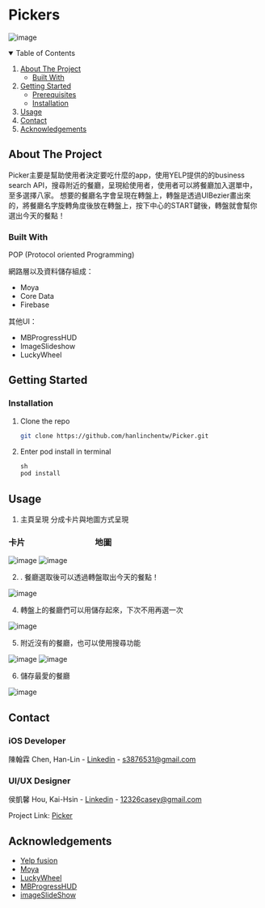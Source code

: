 # Pickers

![image](https://github.com/hanlinchentw/Pickers/blob/main/picker%20demo%20gif%26image/Demo2.gif) 

<!-- TABLE OF CONTENTS -->
<details open="open">
  <summary>Table of Contents</summary>
  <ol>
    <li>
      <a href="#about-the-project">About The Project</a>
      <ul>
        <li><a href="#built-with">Built With</a></li>
      </ul>
    </li>
    <li>
      <a href="#getting-started">Getting Started</a>
      <ul>
        <li><a href="#prerequisites">Prerequisites</a></li>
        <li><a href="#installation">Installation</a></li>
      </ul>
    </li>
    <li><a href="#usage">Usage</a></li>
    <li><a href="#contact">Contact</a></li>
    <li><a href="#acknowledgements">Acknowledgements</a></li>
  </ol>
</details>

<!-- ABOUT THE PROJECT -->
## About The Project
  Picker主要是幫助使用者決定要吃什麼的app，使用YELP提供的的business search API，搜尋附近的餐廳，呈現給使用者，使用者可以將餐廳加入選單中，至多選擇八家。 想要的餐廳名字會呈現在轉盤上，轉盤是透過UIBezier畫出來的，將餐廳名字旋轉角度後放在轉盤上，按下中心的START鍵後，轉盤就會幫你選出今天的餐點！


### Built With

POP (Protocol oriented Programming)

網路層以及資料儲存組成：
* Moya
* Core Data
* Firebase

其他UI：
* MBProgressHUD
* ImageSlideshow
* LuckyWheel


<!-- GETTING STARTED -->
## Getting Started

### Installation

1. Clone the repo
   ```sh
   git clone https://github.com/hanlinchentw/Picker.git
   ```
2. Enter pod install in terminal
   ```Swift
   sh
   pod install
   ```
   
<!-- Usage -->
## Usage
1. 主頁呈現 分成卡片與地圖方式呈現
### 卡片 &emsp;&emsp;&emsp;&emsp;&emsp;&emsp;&emsp;&emsp;&nbsp;地圖
![image](https://github.com/hanlinchentw/Pickers/blob/main/picker%20demo%20gif%26image/LIST.gif) 
![image](https://github.com/hanlinchentw/Pickers/blob/main/picker%20demo%20gif%26image/Map.gif) 

2. . 餐廳選取後可以透過轉盤取出今天的餐點！

![image](https://github.com/hanlinchentw/Pickers/tree/main/picker%20demo%20gif%26image) 

4. 轉盤上的餐廳們可以用儲存起來，下次不用再選一次

![image](https://github.com/hanlinchentw/Picker/blob/master/list.png)

5. 附近沒有的餐廳，也可以使用搜尋功能

![image](https://github.com/hanlinchentw/Picker/blob/master/search.png)
![image](https://github.com/hanlinchentw/Picker/blob/master/search_result.png)

6. 儲存最愛的餐廳

![image](https://github.com/hanlinchentw/Picker/blob/master/favorite.png)

<!-- CONTACT -->
## Contact

### iOS Developer
陳翰霖 Chen, Han-Lin - [Linkedin](https://www.linkedin.com/in/han-lin-chen-07b635200/) - s3876531@gmail.com
### UI/UX Designer
侯凱馨 Hou, Kai-Hsin - [Linkedin](https://www.linkedin.com/in/han-lin-chen-07b635200/) - 12326casey@gmail.com

Project Link: [Picker](https://github.com/hanlinchentw/Picker)

<!-- ACKNOWLEDGEMENTS -->
## Acknowledgements
* [Yelp fusion](https://www.yelp.com/developers/documentation/v3)
* [Moya](https://github.com/Moya/Moya)
* [LuckyWheel](https://github.com/AhmedNasserSh/iOSLuckyWheel)
* [MBProgressHUD](https://github.com/jdg/MBProgressHUD)
* [imageSlideShow](https://github.com/zvonicek/ImageSlideshow)

